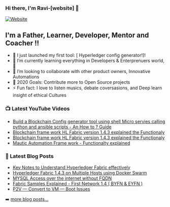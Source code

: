 ### Hi there, I'm Ravi-[website] 👋

[![Website](https://knowledgesoicety.tech)](https://knowledgesociety.tech)


## I'm a Father, Learner, Developer, Mentor and Coacher !!

- 🔭 I just launched my first tool: [ Hyperledger config generator!]!
- 🌱 I’m currently learning everything in Developers  & Enterprenuers world,   🤣
- 👯 I’m looking to collaborate with other product owners, Innovative Automations
- 🥅 2020 Goals: Contribute more to Open Source projects
- ⚡ Fun fact: I love to listen musics, debate coversasions, and  Deep learn insight of ethical Cultures


### 📺 Latest YouTube Videos

<!-- YOUTUBE:START -->
- [Build a Blockchain Config generator tool using shell Micro servies calling python and ansible scripts - An How to ? Guide](https://youtu.be/p0FIO_SpwRE)
- [Blockchain frame work HL Fabric version 1.4.3 explained the Functionaly](https://youtu.be/HtAT1hSaVN0)
- [Blockchain frame work HL Fabric version 1.4.3 explained the Functionaly](https://youtu.be/PHImeydK1p0)
- [Mautic Automation Frame work - Functionalty explained  ](https://youtu.be/EI8k2oCiTPo)

### 📕 Latest Blog Posts
<!-- BLOG-POST-LIST:START -->
- [Key Notes to Understand Hyperledger Fabric effectively](https://ravinayag.medium.com/key-notes-to-understand-hyperledger-fabric-effectively-part-2-2b2d3ce01d66)
- [Hyperledger Fabric 1.4.3 on Multiple Hosts using Docker Swarm](https://ravinayag.medium.com/hyperledger-fabric-1-4-3-on-multiple-hosts-using-docker-swarm-compose-and-fabcar-applications-3e0aaad5cd0d)
- [MYSQL Access over the internet without FQDN](https://ravinayag.medium.com/mysql-db-access-only-from-workstation-with-dynamic-address-with-full-security-do-at-your-own-risk-4230b2cb0049)
- [Fabric Samples Explained - First Network 1.4 ( BYFN & EYFN )](https://ravinayag.medium.com/hyperledger-fabric-samples-explained-first-network-1-4-byfn-eyfn-f57030cd6043)
- [P2V — Convert to VM — Boot Issues ](https://medium.com/@ravinayag/p2v-convert-your-oem-win7-system-to-vm-boot-issue-fix-890d90b50b64)
<!-- BLOG-POST-LIST:END -->

➡️ [more blog posts...](https://ravinayag.medium.com/)
